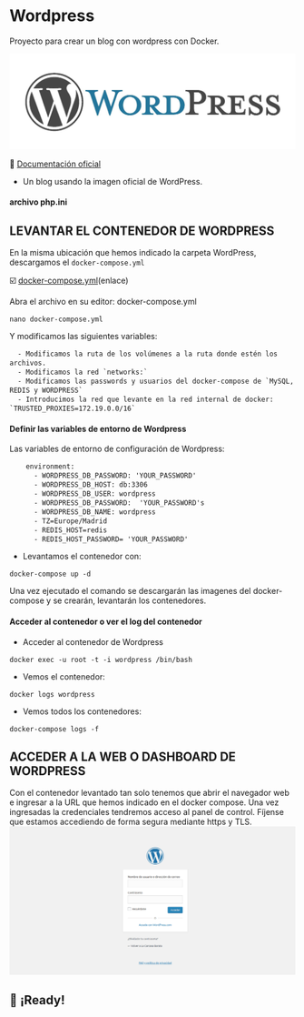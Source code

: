 # Wordpress
Proyecto para crear un blog con wordpress con Docker.

![alt text](https://github.com/JuanRodenas/Wordpress/blob/main/wordpress.jpeg)

📁 [Documentación oficial](https://codex.wordpress.org/es:)



* Un blog usando la imagen oficial de WordPress.

#### archivo php.ini


## LEVANTAR EL CONTENEDOR DE WORDPRESS
En la misma ubicación que hemos indicado la carpeta WordPress, descargamos el `docker-compose.yml`

☑️ [docker-compose.yml](enlace)(enlace)

Abra el archivo en su editor: docker-compose.yml
~~~
nano docker-compose.yml
~~~

Y modificamos las siguientes variables:
~~~
  - Modificamos la ruta de los volúmenes a la ruta donde estén los archivos.
  - Modificamos la red `networks:`
  - Modificamos las passwords y usuarios del docker-compose de `MySQL, REDIS y WORDPRESS`
  - Introducimos la red que levante en la red internal de docker: `TRUSTED_PROXIES=172.19.0.0/16`
~~~

#### Definir las variables de entorno de Wordpress
Las variables de entorno de configuración de Wordpress:
~~~
    environment:
      - WORDPRESS_DB_PASSWORD: 'YOUR_PASSWORD'
      - WORDPRESS_DB_HOST: db:3306
      - WORDPRESS_DB_USER: wordpress
      - WORDPRESS_DB_PASSWORD:  'YOUR_PASSWORD's
      - WORDPRESS_DB_NAME: wordpress
      - TZ=Europe/Madrid
      - REDIS_HOST=redis
      - REDIS_HOST_PASSWORD= 'YOUR_PASSWORD'
~~~

* Levantamos el contenedor con:
~~~
docker-compose up -d
~~~

Una vez ejecutado el comando se descargarán las imagenes del docker-compose y se crearán, levantarán los contenedores.


#### Acceder al contenedor o ver el log del contenedor
* Acceder al contenedor de Wordpress
~~~
docker exec -u root -t -i wordpress /bin/bash
~~~

* Vemos el contenedor:
~~~
docker logs wordpress
~~~

* Vemos todos los contenedores:
~~~
docker-compose logs -f
~~~

## ACCEDER A LA WEB O DASHBOARD DE WORDPRESS
Con el contenedor levantado tan solo tenemos que abrir el navegador web e ingresar a la URL que hemos indicado en el docker compose.
Una vez ingresadas la credenciales tendremos acceso al panel de control. Fíjense que estamos accediendo de forma segura mediante https y TLS.
![alt text](https://github.com/JuanRodenas/Wordpress/blob/main/pagina_web.png)

## 🎉 ¡Ready!
